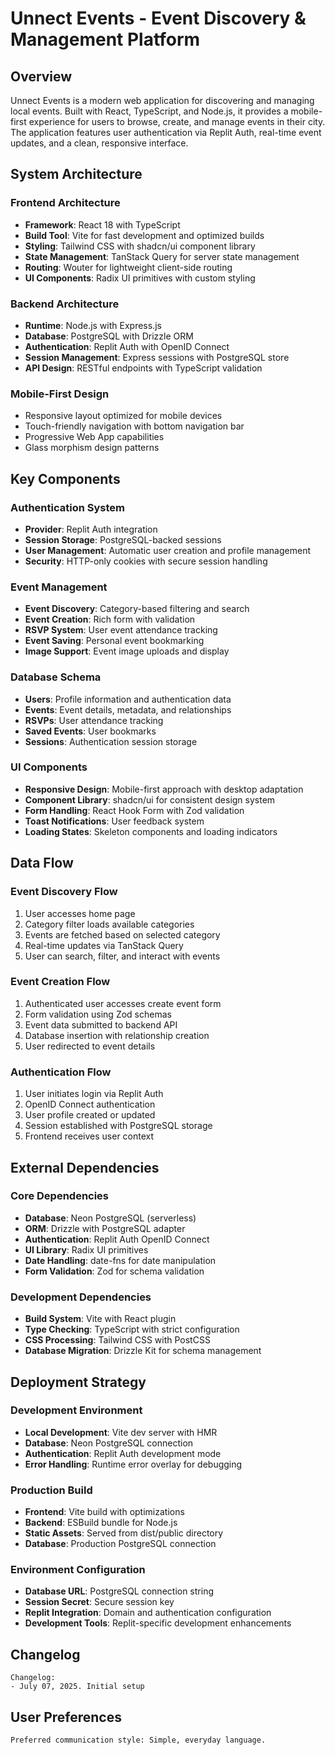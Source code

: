 # Unnect Events - Event Discovery & Management Platform

## Overview

Unnect Events is a modern web application for discovering and managing local events. Built with React, TypeScript, and Node.js, it provides a mobile-first experience for users to browse, create, and manage events in their city. The application features user authentication via Replit Auth, real-time event updates, and a clean, responsive interface.

## System Architecture

### Frontend Architecture
- **Framework**: React 18 with TypeScript
- **Build Tool**: Vite for fast development and optimized builds
- **Styling**: Tailwind CSS with shadcn/ui component library
- **State Management**: TanStack Query for server state management
- **Routing**: Wouter for lightweight client-side routing
- **UI Components**: Radix UI primitives with custom styling

### Backend Architecture
- **Runtime**: Node.js with Express.js
- **Database**: PostgreSQL with Drizzle ORM
- **Authentication**: Replit Auth with OpenID Connect
- **Session Management**: Express sessions with PostgreSQL store
- **API Design**: RESTful endpoints with TypeScript validation

### Mobile-First Design
- Responsive layout optimized for mobile devices
- Touch-friendly navigation with bottom navigation bar
- Progressive Web App capabilities
- Glass morphism design patterns

## Key Components

### Authentication System
- **Provider**: Replit Auth integration
- **Session Storage**: PostgreSQL-backed sessions
- **User Management**: Automatic user creation and profile management
- **Security**: HTTP-only cookies with secure session handling

### Event Management
- **Event Discovery**: Category-based filtering and search
- **Event Creation**: Rich form with validation
- **RSVP System**: User event attendance tracking
- **Event Saving**: Personal event bookmarking
- **Image Support**: Event image uploads and display

### Database Schema
- **Users**: Profile information and authentication data
- **Events**: Event details, metadata, and relationships
- **RSVPs**: User attendance tracking
- **Saved Events**: User bookmarks
- **Sessions**: Authentication session storage

### UI Components
- **Responsive Design**: Mobile-first approach with desktop adaptation
- **Component Library**: shadcn/ui for consistent design system
- **Form Handling**: React Hook Form with Zod validation
- **Toast Notifications**: User feedback system
- **Loading States**: Skeleton components and loading indicators

## Data Flow

### Event Discovery Flow
1. User accesses home page
2. Category filter loads available categories
3. Events are fetched based on selected category
4. Real-time updates via TanStack Query
5. User can search, filter, and interact with events

### Event Creation Flow
1. Authenticated user accesses create event form
2. Form validation using Zod schemas
3. Event data submitted to backend API
4. Database insertion with relationship creation
5. User redirected to event details

### Authentication Flow
1. User initiates login via Replit Auth
2. OpenID Connect authentication
3. User profile created or updated
4. Session established with PostgreSQL storage
5. Frontend receives user context

## External Dependencies

### Core Dependencies
- **Database**: Neon PostgreSQL (serverless)
- **ORM**: Drizzle with PostgreSQL adapter
- **Authentication**: Replit Auth OpenID Connect
- **UI Library**: Radix UI primitives
- **Date Handling**: date-fns for date manipulation
- **Form Validation**: Zod for schema validation

### Development Dependencies
- **Build System**: Vite with React plugin
- **Type Checking**: TypeScript with strict configuration
- **CSS Processing**: Tailwind CSS with PostCSS
- **Database Migration**: Drizzle Kit for schema management

## Deployment Strategy

### Development Environment
- **Local Development**: Vite dev server with HMR
- **Database**: Neon PostgreSQL connection
- **Authentication**: Replit Auth development mode
- **Error Handling**: Runtime error overlay for debugging

### Production Build
- **Frontend**: Vite build with optimizations
- **Backend**: ESBuild bundle for Node.js
- **Static Assets**: Served from dist/public directory
- **Database**: Production PostgreSQL connection

### Environment Configuration
- **Database URL**: PostgreSQL connection string
- **Session Secret**: Secure session key
- **Replit Integration**: Domain and authentication configuration
- **Development Tools**: Replit-specific development enhancements

## Changelog

```
Changelog:
- July 07, 2025. Initial setup
```

## User Preferences

```
Preferred communication style: Simple, everyday language.
```